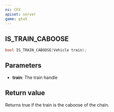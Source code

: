 ```yaml
---
ns: CFX
apiset: server
game: gta5
---
```

## IS_TRAIN_CABOOSE

```c
bool IS_TRAIN_CABOOSE(Vehicle train);
``` 

## Parameters
* **train**: The train handle

## Return value
Returns true if the train is the caboose of the chain.
